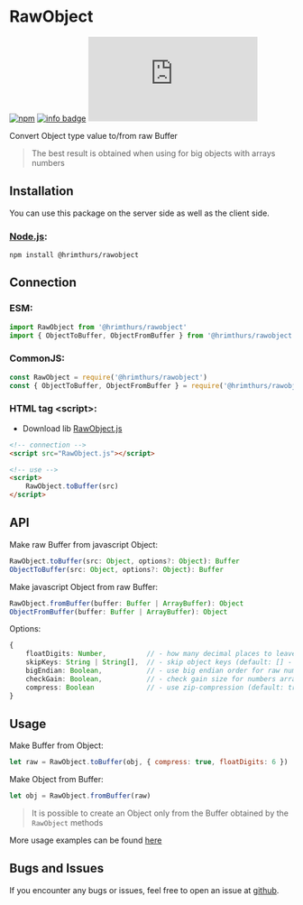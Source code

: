 # RawObject

[![npm](https://img.shields.io/npm/v/@hrimthurs/rawobject.svg)](https://npmjs.com/@hrimthurs/rawobject)
[![info badge](https://img.shields.io/npm/dt/@hrimthurs/rawobject.svg)](http://npm-stat.com/charts.html?package=@hrimthurs/rawobject)
[![GitHub file size in bytes](https://img.shields.io/github/size/hrimthurs/RawObject/dist/RawObject.js?label=lib%20size)](https://github.com/hrimthurs/RawObject/blob/master/dist/RawObject.js)

Convert Object type value to/from raw Buffer

> The best result is obtained when using for big objects with arrays numbers

## Installation

You can use this package on the server side as well as the client side.

### [Node.js](http://nodejs.org/):

~~~
npm install @hrimthurs/rawobject
~~~

## Connection

### ESM:

~~~ javascript
import RawObject from '@hrimthurs/rawobject'
import { ObjectToBuffer, ObjectFromBuffer } from '@hrimthurs/rawobject'
~~~

### CommonJS:

~~~ javascript
const RawObject = require('@hrimthurs/rawobject')
const { ObjectToBuffer, ObjectFromBuffer } = require('@hrimthurs/rawobject')
~~~

### HTML tag \<script\>:

* Download lib [RawObject.js](https://github.com/hrimthurs/RawObject/blob/master/dist/RawObject.js)

~~~ html
<!-- connection -->
<script src="RawObject.js"></script>

<!-- use -->
<script>
    RawObject.toBuffer(src)
</script>
~~~

## API

Make raw Buffer from javascript Object:

~~~ typescript
RawObject.toBuffer(src: Object, options?: Object): Buffer
ObjectToBuffer(src: Object, options?: Object): Buffer
~~~

Make javascript Object from raw Buffer:

~~~ typescript
RawObject.fromBuffer(buffer: Buffer | ArrayBuffer): Object
ObjectFromBuffer(buffer: Buffer | ArrayBuffer): Object
~~~

Options:

~~~ typescript
{
    floatDigits: Number,          // - how many decimal places to leave in float numbers (default: 0 - no trunc float)
    skipKeys: String | String[],  // - skip object keys (default: [] - no skip keys)
    bigEndian: Boolean,           // - use big endian order for raw numbers (default: true)
    checkGain: Boolean,           // - check gain size for numbers arrays (default: true)
    compress: Boolean             // - use zip-compression (default: true)
}
~~~

## Usage

Make Buffer from Object:

~~~ javascript
let raw = RawObject.toBuffer(obj, { compress: true, floatDigits: 6 })
~~~

Make Object from Buffer:

~~~ javascript
let obj = RawObject.fromBuffer(raw)
~~~

> It is possible to create an Object only from the Buffer obtained by the `RawObject` methods

More usage examples can be found [here](./examples/example.js)

## Bugs and Issues

If you encounter any bugs or issues, feel free to open an issue at
[github](https://github.com/hrimthurs/RawObject).
